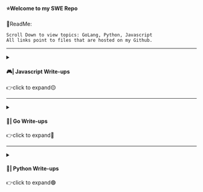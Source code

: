 #### ⭐Welcome to my SWE Repo
📌ReadMe:
<pre><code>Scroll Down to view topics: GoLang, Python, Javascript
All links point to files that are hosted on my Github.</code></pre>

---------------------------------------------------------------------------------------------------------------------------------------------------------------------------------

<details>
<summary>
<h4 align="left">  🎮| Javascript Write-ups</h4>
👉click to expand🟡
</summary>
<br>

| Topic(s) | Link(s) | Description | 
| -------- | -------- | -------- | 
| Project 1: Snake | [Snake Directory](https://github.com/IvanVlademirS/Ivan_Software_Engineering_Stash/tree/master/MAIN/JavaScript/Snake_JS_Project)| Snake game, click directory link to view code and play |
| Project 2: Tetris | [Tetris Directory](https://github.com/IvanVlademirS/Ivan_Software_Engineering_Stash/tree/master/MAIN/JavaScript/Tetris_JS_Project)| Tetris game, click directory link to view code and play |
| Project 3: FlappyBird | [FBird Directory](https://github.com/IvanVlademirS/Ivan_Software_Engineering_Stash/tree/master/MAIN/JavaScript/Flappy%20Bird%20JS%20Code)| Flappy Bird game, click directory link to view code and play |


</details>

---------------------------------------------------------------------------------------------------------------------------------------------------------------------------------

<details>
<summary>
<h4 align="left">   🚀| Go Write-ups</h4>
👉click to expand🔵
</summary>

PUSH IN PROGRESS


</details>

---------------------------------------------------------------------------------------------------------------------------------------------------------------------------------

<details>
<summary>
<h4 align="left">  🐍| Python Write-ups</h4>
👉click to expand🟢
</summary>
<br>

| Topic(s) | Link(s) | Description | 
| -------- | -------- | -------- | 
| Basics | [Notes](https://github.com/IvanVlademirS/Ivan_Software_Engineering_Stash/tree/master/MAIN/Python/1WK_Py), [Exercises](https://github.com/IvanVlademirS/Ivan_Software_Engineering_Stash/tree/master/MAIN/Python/1WK_Py/Exercises) | Basic Python notes & exercises |


</details>
